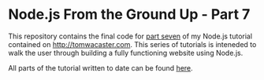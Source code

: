 # Node.js From the Ground Up - Part 7

This repository contains the final code for [part seven](http://tomwacaster.com/node-js-tutorial-part-07/)
of my Node.js tutorial contained on http://tomwacaster.com.  This series of tutorials
is inteneded to walk the user through building a fully functioning website using Node.js.

All parts of the tutorial written to date can be found
[here](http://tomwacaster.com/building-a-fully-functioning-website-in-node-js/).

